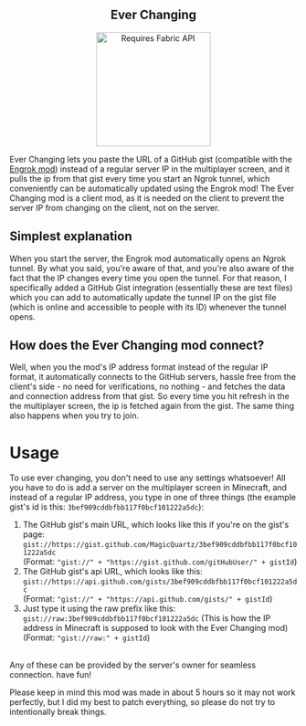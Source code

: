 <center>
  <h2>Ever Changing</h2>
  <a href="https://modrinth.com/mod/fabric-api"><img src="https://wsrv.nl/?url=https://cdn.modrinth.com/data/cached_images/8bd6d7ff822dc33ffb55af6cc0c7062cec53e9e3.png&amp;n=-1" alt="Requires Fabric API" width="200"></a>
</center>

Ever Changing lets you paste the URL of a GitHub gist (compatible with the [Engrok mod](https://modrinth.com/mod/engrok)) instead of a regular server IP in the multiplayer screen, and it pulls the ip from that gist every time you start an Ngrok tunnel, which conveniently can be automatically updated using the Engrok mod!
The Ever Changing mod is a client mod, as it is needed on the client to prevent the server IP from changing on the client, not on the server.

## Simplest explanation
When you start the server, the Engrok mod automatically opens an Ngrok tunnel. By what you said, you're aware of that, and you're also aware of the fact that the IP changes every time you open the tunnel. For that reason, I specifically added a GitHub Gist integration (essentially these are text files) which you can add to automatically update the tunnel IP on the gist file (which is online and accessible to people with its ID) whenever the tunnel opens.

## How does the Ever Changing mod connect?
Well, when you the mod's IP address format instead of the regular IP format, it automatically connects to the GitHub servers, hassle free from the client's side - no need for verifications, no nothing - and fetches the data and connection address from that gist. So every time you hit refresh in the the multiplayer screen, the ip is fetched again from the gist. The same thing also happens when you try to join.

# Usage
To use ever changing, you don't need to use any settings whatsoever! All you have to do is add a server on the multiplayer screen in Minecraft, and instead of a regular IP address, you type in one of three things (the example gist's id is this: `3bef909cddbfbb117f0bcf101222a5dc`):
1. The GitHub gist's main URL, which looks like this if you're on the gist's page: 
`gist://https://gist.github.com/MagicQuartz/3bef909cddbfbb117f0bcf101222a5dc`<br>
(Format: `"gist://" + "https://gist.github.com/gitHubUser/" + gistId`)
2. The GitHub gist's api URL, which looks like this:
`gist://https://api.github.com/gists/3bef909cddbfbb117f0bcf101222a5dc` <br>
(Format: `"gist://" + "https://api.github.com/gists/" + gistId`)
3. Just type it using the raw prefix like this:
`gist://raw:3bef909cddbfbb117f0bcf101222a5dc` (This is how the IP address in Minecraft is supposed to look with the Ever Changing mod) <br>
(Format: `"gist://raw:" + gistId`)
<br><br>

Any of these can be provided by the server's owner for seamless connection. have fun!


Please keep in mind this mod was made in about 5 hours so it may not work perfectly, but I did my best to patch everything, so please do not try to intentionally break things.
